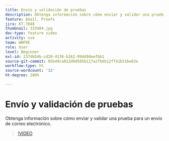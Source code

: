```yaml
---
title: Envío y validación de pruebas
description: Obtenga información sobre cómo enviar y validar una prueba para un envío de correo electrónico.
feature: Email, Proofs
jira: KT-7848
thumbnail: 333404.jpg
doc-type: feature video
activity: use
team: WWFRE
role: User
level: Beginner
exl-id: 237db54b-cd20-4136-b262-99dd94eefbb1
source-git-commit: 05b49ca012d0d505b117a2fb6b12ff41b51be63e
workflow-type: ht
source-wordcount: '32'
ht-degree: 100%

---
```


# Envío y validación de pruebas

Obtenga información sobre cómo enviar y validar una prueba para un envío de correo electrónico.

>[!VIDEO](https://video.tv.adobe.com/v/333404)
